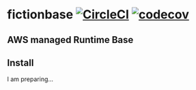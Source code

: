 # fictionbase [![CircleCI](https://circleci.com/gh/fictionbase/fictionbase/tree/master.svg?style=svg)](https://circleci.com/gh/fictionbase/fictionbase/tree/master) [![codecov](https://codecov.io/gh/fictionbase/fictionbase/branch/master/graph/badge.svg)](https://codecov.io/gh/fictionbase/fictionbase)

## AWS managed Runtime Base

## Install

I am preparing...
